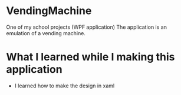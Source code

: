 # VendingMachine
One of my school projects (WPF application)
The application is an emulation of a vending machine.

# What I learned while I making this application
- I learned how to make the design in xaml
